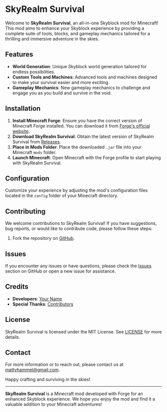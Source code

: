 # SkyRealm Survival

Welcome to **SkyRealm Survival**, an all-in-one Skyblock mod for Minecraft! This mod aims to enhance your Skyblock experience by providing a complete suite of tools, blocks, and gameplay mechanics tailored for a thrilling and immersive adventure in the skies.

## Features

- **World Generation**: Unique Skyblock world generation tailored for endless possibilities.
- **Custom Tools and Machines**: Advanced tools and machines designed to make your survival easier and more exciting.
- **Gameplay Mechanics**: New gameplay mechanics to challenge and engage you as you build and survive in the void.

## Installation

1. **Install Minecraft Forge**: Ensure you have the correct version of Minecraft Forge installed. You can download it from [Forge's official website](https://files.minecraftforge.net/).
2. **Download SkyRealm Survival**: Obtain the latest version of SkyRealm Survival from [Releases](https://github.com/YourUsername/SkyRealmSurvival/releases).
3. **Place in Mods Folder**: Place the downloaded `.jar` file into your Minecraft `mods` folder.
4. **Launch Minecraft**: Open Minecraft with the Forge profile to start playing with SkyRealm Survival.

## Configuration

Customize your experience by adjusting the mod's configuration files located in the `config` folder of your Minecraft directory.

## Contributing

We welcome contributions to SkyRealm Survival! If you have suggestions, bug reports, or would like to contribute code, please follow these steps:

1. Fork the repository on [GitHub](https://github.com/defragedgaming/SkyRealmSurvival).

## Issues

If you encounter any issues or have questions, please check the [Issues](https://github.com/defragedgaming/SkyRealmSurvival/issues) section on GitHub or open a new issue for assistance.

## Credits

- **Developers**: [Your Name](https://github.com/defragedgaming)
- **Special Thanks**: [Contributors](https://github.com/defragedgaming/SkyRealmSurvival/graphs/contributors)

## License

SkyRealm Survival is licensed under the MIT License. See [LICENSE](LICENSE) for more details.

## Contact

For more information or to reach out, please contact us at [mattyhammel@gmail.com](mailto:mattyhammel17@gmail.com).

Happy crafting and surviving in the skies!

---

**SkyRealm Survival** is a Minecraft mod developed with Forge for an enhanced Skyblock experience. We hope you enjoy the mod and find it a valuable addition to your Minecraft adventures!
